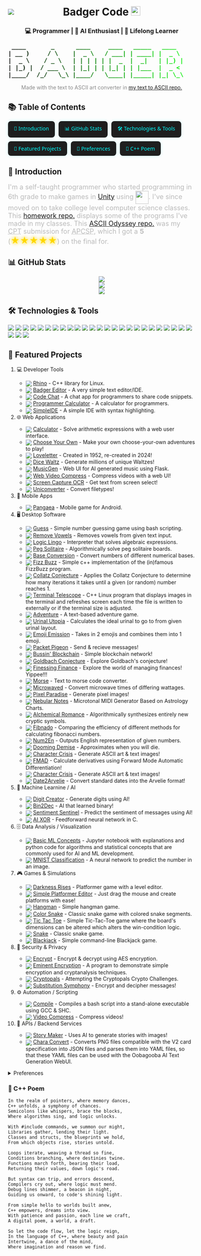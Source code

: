 <div style="display: flex; align-items: center; justify-content: center; position: relative;">
	<img style="position: absolute; left: 0;" src="./badger_icon.ico">
	<h1 style="margin: 0 auto;">Badger Code <img src="./hi.webp" width="25px"></h1>
</div>

<center><h3>💻 Programmer | 🧠 AI Enthusiast | 🌱 Lifelong Learner</h3></center>

<pre style="background: linear-gradient(to right, #000000, #008800, #00ff00);
	text-align: center;
	-webkit-background-clip: text;
	color: transparent;
	font-weight: bold;
	font-family: monospace;
	font-size: 16px;">
 ____       _      ____     ____   _____   ____          ____    ___    ____    _____   _  
| __ )     / \    |  _ \   / ___| | ____| |  _ \        / ___|  / _ \  |  _ \  | ____| | | 
|  _ \    / _ \   | | | | | |  _  |  _|   | |_) |      | |     | | | | | | | | |  _|   | | 
| |_) |  / ___ \  | |_| | | |_| | | |___  |  _ <       | |___  | |_| | | |_| | | |___  |_| 
|____/  /_/   \_\ |____/   \____| |_____| |_| \_\       \____|  \___/  |____/  |_____| (_) 
</pre>
<p style="text-align: center; font-size: 14px; color: #888;">Made with the text to ASCII art converter in <a href="https://github.com/321BadgerCode/txt_2_ascii.git">my text to ASCII repo.</a></p>

<h2>📚 Table of Contents</h2>
<div class="toc">
	<a href="#introduction">👋 Introduction</a>
	<a href="#github-stats">📊 GitHub Stats</a>
	<a href="#technologies--tools">🛠️ Technologies & Tools</a>
	<a href="#featured-projects">🚀 Featured Projects</a>
	<a href="#preferences">🤔 Preferences</a>
	<a href="#c-poem">📓 C++ Poem</a>
</div>

<style>
	.toc {
		display: flex;
		flex-wrap: wrap;
		gap: 10px;
		margin: 1em 0;
	}
	.toc a {
		background: #1e1e1e;
		color: #00ffff;
		padding: 10px 16px;
		text-decoration: none;
		border-radius: 8px;
		font-family: 'Segoe UI', sans-serif;
		font-size: 14px;
		box-shadow: 0 0 10px rgba(0, 255, 255, 0.2);
		transition: all 0.2s ease;
	}
	.toc a:hover {
		background: #00ffff;
		color: #000;
	}
</style>

## 👋 Introduction

<p style="font-size: 18px; color: #bbb;">
I'm a self-taught programmer who started programming in 6th grade to make games in <a href="https://unity.com/">Unity</a> using <a href="https://dotnet.microsoft.com/en-us/languages/csharp"><img style="vertical-align: middle;" src="./logos/c_sharp.png" width="35px"></a>. I've since moved on to take college level computer science classes. This <a href="https://github.com/321BadgerCode/hw/">homework repo.</a> displays some of the programs I've made in my classes. This <a href="https://github.com/321BadgerCode/ascii_odyssey/">ASCII Odyssey repo.</a> was my <abbr title="Create Performance Task">CPT</abbr> submission for <abbr title="Advanced Placement Computer Science Principles">APCSP</abbr>, which I got a <b>5</b> (<span style="font-size: 24px;" class="glow-stars">★★★★★</span>) on the final for.
</p>

<style>
	.glow-stars {
		font-size: 36px;
		color: gold;
		animation: pulse 1.5s infinite;
	}
	@keyframes pulse {
		0%, 100% { text-shadow: 0 0 4px #ffc, 0 0 8px gold; }
		50% { text-shadow: 0 0 10px #ff0, 0 0 20px orange; }
	}
</style>

## 📊 GitHub Stats

<center>
	<img src="./git_stats/trophies.svg"><br>
	<img src="./git_stats/top_langs.svg"><br>
	<img src="./git_stats/activity_graph.svg">
</center>

## 🛠️ Technologies & Tools

<img src="./logos/flat/bash.svg">
<img src="./logos/flat/blender.svg">
<img src="./logos/flat/c.svg">
<img src="./logos/flat/cpp.svg">
<img src="./logos/flat/csharp.svg">
<img src="./logos/flat/docker.svg">
<img src="./logos/flat/git.svg">
<img src="./logos/flat/github.svg">
<img src="./logos/flat/go.svg">
<img src="./logos/flat/haskell.svg">
<img src="./logos/flat/html.svg">
<img src="./logos/flat/java.svg">
<img src="./logos/flat/javascript.svg">
<img src="./logos/flat/json.svg">
<img src="./logos/flat/jupyter_notebook.svg">
<img src="./logos/flat/latex.svg">
<img src="./logos/flat/markdown.svg">
<img src="./logos/flat/mysql.svg">
<img src="./logos/flat/perl.svg">
<img src="./logos/flat/php.svg">
<img src="./logos/flat/python.svg">
<img src="./logos/flat/rust.svg">
<img src="./logos/flat/typescript.svg">
<img src="./logos/flat/unity.svg">
<img src="./logos/flat/vim.svg">
<img src="./logos/flat/visual_studio_code.svg">
<img src="./logos/flat/xml.svg">
<img src="./logos/flat/yaml.svg">

## 🚀 Featured Projects

<ol type="1">
<div>
	<li>💻 Developer Tools</li>
	<ul>
		<li><img style="vertical-align: middle;" src="./logos/flat/cpp.svg"> <a href="https://github.com/321BadgerCode/rhino">Rhino</a> - C++ library for Linux.</li>
		<li><img style="vertical-align: middle;" src="./logos/flat/csharp.svg"> <a href="https://github.com/321BadgerCode/badger_editor">Badger Editor</a> - A very simple text editor/IDE.</li>
		<li><img style="vertical-align: middle;" src="./logos/flat/javascript.svg"> <a href="https://github.com/321BadgerCode/code_chat">Code Chat</a> - A chat app for programmers to share code snippets.</li>
		<li><img style="vertical-align: middle;" src="./logos/flat/javascript.svg"> <a href="https://github.com/321BadgerCode/programmer_calculator">Programmer Calculator</a> - A calculator for programmers.</li>
		<li><img style="vertical-align: middle;" src="./logos/flat/java.svg"> <a href="https://github.com/321BadgerCode/SimpleIDE">SimpleIDE</a> - A simple IDE with syntax highlighting.</li>
	</ul>
</div>
<div>
	<li>🌐 Web Applications</li>
	<ul>
		<li><img style="vertical-align: middle;" src="./logos/flat/javascript.svg"> <a href="https://github.com/321BadgerCode/calculator">Calculator</a> - Solve arithmetic expressions with a web user interface.</li>
		<li><img style="vertical-align: middle;" src="./logos/flat/html.svg"> <a href="https://github.com/321BadgerCode/choose_your_own">Choose Your Own</a> - Make your own choose-your-own adventures to play!</li>
		<li><img style="vertical-align: middle;" src="./logos/flat/javascript.svg"> <a href="https://github.com/321BadgerCode/loveletter">Loveletter</a> - Created in 1952, re-created in 2024!</li>
		<li><img style="vertical-align: middle;" src="./logos/flat/javascript.svg"> <a href="https://github.com/321BadgerCode/dice_waltz">Dice Waltz</a> - Generate millions of unique Waltzes!</li>
		<li><img style="vertical-align: middle;" src="./logos/flat/html.svg"> <a href="https://github.com/321BadgerCode/musicgen_web">MusicGen</a> - Web UI for AI generated music using Flask.</li>
		<li><img style="vertical-align: middle;" src="./logos/flat/python.svg"> <a href="https://github.com/321BadgerCode/web_video_compress">Web Video Compress</a> - Compress videos with a web UI!</li>
		<li><img style="vertical-align: middle;" src="./logos/flat/html.svg"> <a href="https://github.com/321BadgerCode/screen_capture_ocr">Screen Capture OCR</a> - Get text from screen select!</li>
		<li><img style="vertical-align: middle;" src="./logos/flat/python.svg"> <a href="https://github.com/321BadgerCode/uniconverter">Uniconverter</a> - Convert filetypes!</li>
	</ul>
</div>
<div>
	<li>📱 Mobile Apps</li>
	<ul>
		<li><img style="vertical-align: middle;" src="./logos/flat/csharp.svg"> <a href="https://github.com/321BadgerCode/pangaea">Pangaea</a> - Mobile game for Android.</li>
	</ul>
</div>
<div>
	<li>🖥️ Desktop Software</li>
	<ul>
		<li><img style="vertical-align: middle;" src="./logos/flat/bash.svg"> <a href="https://github.com/321BadgerCode/guess">Guess</a> - Simple number guessing game using bash scripting.</li>
		<li><img style="vertical-align: middle;" src="./logos/flat/latex.svg"> <a href="https://github.com/321BadgerCode/remove_vowels">Remove Vowels</a> - Removes vowels from given text input.</li>
		<li><img style="vertical-align: middle;" src="./logos/flat/cpp.svg"> <a href="https://github.com/321BadgerCode/logic_lingo">Logic Lingo</a> - Interpreter that solves algebraic expressions.</li>
		<li><img style="vertical-align: middle;" src="./logos/flat/cpp.svg"> <a href="https://github.com/321BadgerCode/peg_solitaire">Peg Solitaire</a> - Algorithmically solve peg solitaire boards.</li>
		<li><img style="vertical-align: middle;" src="./logos/flat/cpp.svg"> <a href="https://github.com/321BadgerCode/base_conversion">Base Conversion</a> - Convert numbers of different numerical bases.</li>
		<li><img style="vertical-align: middle;" src="./logos/flat/cpp.svg"> <a href="https://github.com/321BadgerCode/fizz_buzz">Fizz Buzz</a> - Simple c++ implementation of the (in)famous FizzBuzz program.</li>
		<li><img style="vertical-align: middle;" src="./logos/flat/cpp.svg"> <a href="https://github.com/321BadgerCode/collatz_conjecture">Collatz Conjecture</a> - Applies the Collatz Conjecture to determine how many iterations it takes until a given (or random) number reaches 1.</li>
		<li><img style="vertical-align: middle;" src="./logos/flat/cpp.svg"> <a href="https://github.com/321BadgerCode/terminal_telescope">Terminal Telescope</a> - C++ Linux program that displays images in the terminal and refreshes screen each time the file is written to externally or if the terminal size is adjusted.</li>
		<li><img style="vertical-align: middle;" src="./logos/flat/csharp.svg"> <a href="https://github.com/321BadgerCode/adventure">Adventure</a> - A text-based adventure game.</li>
		<li><img style="vertical-align: middle;" src="./logos/flat/cpp.svg"> <a href="https://github.com/321BadgerCode/urinal_utopia">Urinal Utopia</a> - Calculates the ideal urinal to go to from given urinal layout.</li>
		<li><img style="vertical-align: middle;" src="./logos/flat/perl.svg"> <a href="https://github.com/321BadgerCode/emoji_emission">Emoji Emission</a> - Takes in 2 emojis and combines them into 1 emoji.</li>
		<li><img style="vertical-align: middle;" src="./logos/flat/cpp.svg"> <a href="https://github.com/321BadgerCode/packet_pigeon">Packet Pigeon</a> -  Send & recieve messages!</li>
		<li><img style="vertical-align: middle;" src="./logos/flat/latex.svg"> <a href="https://github.com/321BadgerCode/bussin_blockchain">Bussin' Blockchain</a> - Simple blockchain network!</li>
		<li><img style="vertical-align: middle;" src="./logos/flat/latex.svg"> <a href="https://github.com/321BadgerCode/goldbach_conjecture">Goldbach Conjecture</a> - Explore Goldbach's conjecture!</li>
		<li><img style="vertical-align: middle;" src="./logos/flat/cpp.svg"> <a href="https://github.com/321BadgerCode/finessing_finance">Finessing Finance</a> - Explore the world of managing finances! Yippee!!!</li>
		<li><img style="vertical-align: middle;" src="./logos/flat/python.svg"> <a href="https://github.com/321BadgerCode/morse">Morse</a> - Text to morse code converter.</li>
		<li><img style="vertical-align: middle;" src="./logos/flat/cpp.svg"> <a href="https://github.com/321BadgerCode/microwaved">Microwaved</a> - Convert microwave times of differing wattages.</li>
		<li><img style="vertical-align: middle;" src="./logos/flat/cpp.svg"> <a href="https://github.com/321BadgerCode/pixel_paradise">Pixel Paradise</a> - Generate pixel images!</li>
		<li><img style="vertical-align: middle;" src="./logos/flat/python.svg"> <a href="https://github.com/321BadgerCode/nebular_notes">Nebular Notes</a> - Microtonal MIDI Generator Based on Astrology Charts.</li>
		<li><img style="vertical-align: middle;" src="./logos/flat/python.svg"> <a href="https://github.com/321BadgerCode/alchemical_romance">Alchemical Romance</a> - Algorithmically synthesizes entirely new cryptic symbols.</li>
		<li><img style="vertical-align: middle;" src="./logos/flat/cpp.svg"> <a href="https://github.com/321BadgerCode/fibnado">Fibnado</a> - Comparing the efficiency of different methods for calculating fibonacci numbers.</li>
		<li><img style="vertical-align: middle;" src="./logos/flat/cpp.svg"> <a href="https://github.com/321BadgerCode/num2en">Num2En</a> - Outputs English representation of given numbers.</li>
		<li><img style="vertical-align: middle;" src="./logos/flat/python.svg"> <a href="https://github.com/321BadgerCode/dooming_demise">Dooming Demise</a> - Approximates when you will die.</li>
		<li><img style="vertical-align: middle;" src="./logos/flat/python.svg"> <a href="https://github.com/321BadgerCode/character_crisis">Character Crisis</a> - Generate ASCII art & text images!</li>
		<li><img style="vertical-align: middle;" src="./logos/flat/cpp.svg"> <a href="https://github.com/321BadgerCode/fmad">FMAD</a> - Calculate derivatives using Forward Mode Automatic Differentiation!</li>
		<li><img style="vertical-align: middle;" src="./logos/flat/python.svg"> <a href="https://github.com/321BadgerCode/character_crisis">Character Crisis</a> - Generate ASCII art & text images!</li>
		<li><img style="vertical-align: middle;" src="./logos/flat/cpp.svg"> <a href="https://github.com/321BadgerCode/date2arvelie">Date2Arvelie</a> - Convert standard dates into the Arvelie format!</li>
	</ul>
</div>
<div>
	<li>🧠 Machine Learnine / AI</li>
	<ul>
		<li><img style="vertical-align: middle;" src="./logos/flat/python.svg"> <a href="https://github.com/321BadgerCode/digit_creator">Digit Creator</a> - Generate digits using AI!</li>
		<li><img style="vertical-align: middle;" src="./logos/flat/cpp.svg"> <a href="https://github.com/321BadgerCode/bin2dec">Bin2Dec</a> - AI that learned binary!</li>
		<li><img style="vertical-align: middle;" src="./logos/flat/cpp.svg"> <a href="https://github.com/321BadgerCode/sentiment_sentinel">Sentiment Sentinel</a> - Predict the sentiment of messages using AI!</li>
		<li><img style="vertical-align: middle;" src="./logos/flat/c.svg"> <a href="https://github.com/321BadgerCode/ai_xor">AI XOR</a> - Feedforward neural network in C.</li>
	</ul>
</div>
<div>
	<li>🗄️ Data Analysis / Visualization</li>
	<ul>
		<li><img style="vertical-align: middle;" src="./logos/flat/jupyter_notebook.svg"> <a href="https://github.com/321BadgerCode/basic_ml_concepts">Basic ML Concepts</a> - Jupyter notebook with explanations and python code for algorithms and statistical concepts that are commonly used for AI and ML development.</li>
		<li><img style="vertical-align: middle;" src="./logos/flat/jupyter_notebook.svg"> <a href="https://github.com/321BadgerCode/mnist_classification">MNIST Classification</a> - A neural network to predict the number in an image.</li>
	</ul>
</div>
<div>
	<li>🎮 Games & Simulations</li>
	<ul>
		<li><img style="vertical-align: middle;" src="./logos/flat/cpp.svg"> <a href="https://github.com/321BadgerCode/darkness_rises">Darkness Rises</a> - Platformer game with a level editor.</li>
		<li><img style="vertical-align: middle;" src="./logos/flat/cpp.svg"> <a href="https://github.com/321BadgerCode/simple_platformer_editor">Simple Platformer Editor</a> - Just drag the mouse and create platforms with ease!</li>
		<li><img style="vertical-align: middle;" src="./logos/flat/cpp.svg"> <a href="https://github.com/321BadgerCode/hangman">Hangman</a> - Simple hangman game.</li>
		<li><img style="vertical-align: middle;" src="./logos/flat/java.svg"> <a href="https://github.com/321BadgerCode/color_snake">Color Snake</a> - Classic snake game with colored snake segments.</li>
		<li><img style="vertical-align: middle;" src="./logos/flat/cpp.svg"> <a href="https://github.com/321BadgerCode/tic_tac_toe">Tic Tac Toe</a> - Simple Tic-Tac-Toe game where the board's dimensions can be altered which alters the win-condition logic.</li>
		<li><img style="vertical-align: middle;" src="./logos/flat/cpp.svg"> <a href="https://github.com/321BadgerCode/snake">Snake</a> - Classic snake game.</li>
		<li><img style="vertical-align: middle;" src="./logos/flat/rust.svg"> <a href="https://github.com/321BadgerCode/blackjack">Blackjack</a> - Simple command-line Blackjack game.</li>
	</ul>
</div>
<div>
	<li>🔐 Security & Privacy</li>
	<ul>
		<li><img style="vertical-align: middle;" src="./logos/flat/python.svg"> <a href="https://github.com/321BadgerCode/encrypt">Encrypt</a> - Encrypt & decrypt using AES encryption.</li>
		<li><img style="vertical-align: middle;" src="./logos/flat/python.svg"> <a href="https://github.com/321BadgerCode/eminent_encryption">Eminent Encryption</a> - A program to demonstrate simple encryption and cryptanalysis techniques.</li>
		<li><img style="vertical-align: middle;" src="./logos/flat/python.svg"> <a href="https://github.com/321BadgerCode/cryptopals">Cryptopals</a> - Attempting the Cryptopals Crypto Challenges.</li>
		<li><img style="vertical-align: middle;" src="./logos/flat/latex.svg"> <a href="https://github.com/321BadgerCode/substitution_symphony">Substitution Symphony</a> - Encrypt and decipher messages!</li>
	</ul>
</div>
<div>
	<li>⚙️ Automation / Scripting</li>
	<ul>
		<li><img style="vertical-align: middle;" src="./logos/flat/bash.svg"> <a href="https://github.com/321BadgerCode/compile">Compile</a> - Compiles a bash script into a stand-alone executable using GCC & SHC.</li>
		<li><img style="vertical-align: middle;" src="./logos/flat/bash.svg"> <a href="https://github.com/321BadgerCode/video_compress">Video Compress</a> - Compress videos!</li>
	</ul>
</div>
<div>
	<li>🔌 APIs / Backend Services</li>
	<ul>
		<li><img style="vertical-align: middle;" src="./logos/flat/python.svg"> <a href="https://github.com/321BadgerCode/story_maker">Story Maker</a> - Uses AI to generate stories with images!</li>
		<li><img style="vertical-align: middle;" src="./logos/flat/perl.svg"> <a href="https://github.com/321BadgerCode/chara_convert">Chara Convert</a> - Converts PNG files compatible with the V2 card specification into JSON files and parses them into YAML files, so that these YAML files can be used with the Oobagooba AI Text Generation WebUI.</li>
	</ul>
</div>
</ol>

<details>

<summary>Preferences</summary>

### 🤔 Preferences

Interested in:
- Game Development
- Parsers, Tokenizers, Compilers, Interpreters
- AI/Machine Learning

---

| | Good | !Good |
| :---: | :---: | :---: |
| Vim | :heavy_check_mark: | |
| Emacs | | :x: |
| Tabs | :heavy_check_mark: | |
| Spaces | | :x: |
| C++ | :heavy_check_mark: | |
| English | | :x: |
</details>

### 📓 C++ Poem
```
In the realm of pointers, where memory dances,
C++ unfolds, a symphony of chances.
Semicolons like whispers, brace the blocks,
Where algorithms sing, and logic unlocks.

With #include commands, we summon our might,
Libraries gather, lending their light.
Classes and structs, the blueprints we hold,
From which objects rise, stories untold.

Loops iterate, weaving a thread so fine,
Conditions branching, where destinies twine.
Functions march forth, bearing their load,
Returning their values, down logic's road.

But syntax can trip, and errors descend,
Compilers cry out, where logic must mend.
Debug lines shimmer, a beacon in night,
Guiding us onward, to code's shining light.

From simple hello to worlds built anew,
C++ empowers, dreams into view.
With patience and passion, each line we craft,
A digital poem, a world, a draft.

So let the code flow, let the logic reign,
In the language of C++, where beauty and pain
Intertwine, a dance of the mind,
Where imagination and reason we find.
```